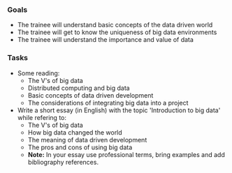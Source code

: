 ### Goals
- The trainee will understand basic concepts of the data driven world 
- The trainee will get to know the uniqueness of big data environments
- The trainee will understand the importance and value of data

### Tasks
- Some reading:
  - The V's of big data
  - Distributed computing and big data
  - Basic concepts of data driven development
  - The considerations of integrating big data into a project
- Write a short essay (in English) with the topic 'Introduction to big data' while refering to:
  - The V's of big data
  - How big data changed the world
  - The meaning of data driven development
  - The pros and cons of using big data
  - **Note:** In your essay use professional terms, bring examples and add bibliography references.
